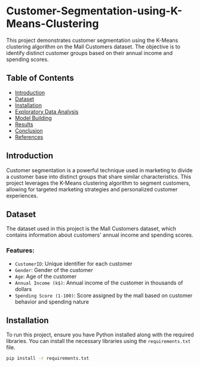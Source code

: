 # Customer-Segmentation-using-K-Means-Clustering

This project demonstrates customer segmentation using the K-Means clustering algorithm on the Mall Customers dataset. The objective is to identify distinct customer groups based on their annual income and spending scores.

## Table of Contents
- [Introduction](#introduction)
- [Dataset](#dataset)
- [Installation](#installation)
- [Exploratory Data Analysis](#exploratory-data-analysis)
- [Model Building](#model-building)
- [Results](#results)
- [Conclusion](#conclusion)
- [References](#references)

## Introduction
Customer segmentation is a powerful technique used in marketing to divide a customer base into distinct groups that share similar characteristics. This project leverages the K-Means clustering algorithm to segment customers, allowing for targeted marketing strategies and personalized customer experiences.

## Dataset
The dataset used in this project is the Mall Customers dataset, which contains information about customers' annual income and spending scores.

### Features:
- `CustomerID`: Unique identifier for each customer
- `Gender`: Gender of the customer
- `Age`: Age of the customer
- `Annual Income (k$)`: Annual income of the customer in thousands of dollars
- `Spending Score (1-100)`: Score assigned by the mall based on customer behavior and spending nature

## Installation
To run this project, ensure you have Python installed along with the required libraries. You can install the necessary libraries using the `requirements.txt` file.

```bash
pip install -r requirements.txt
